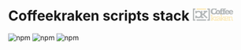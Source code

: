 # Coffeekraken scripts stack <img src=".resources/coffeekraken-logo.jpg" height="25px" />

![npm](https://img.shields.io/npm/l/@coffeekraken/imagemin?style=flat-square)
![npm](https://img.shields.io/npm/v/@coffeekraken/imagemin?style=flat-square)
![npm](https://img.shields.io/npm/dw/@coffeekraken/imagemin?style=flat-square)

